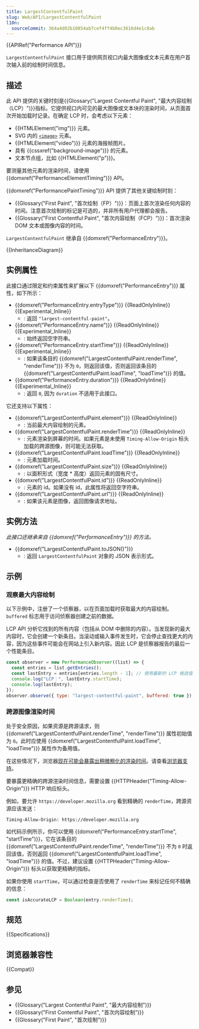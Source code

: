 ```yaml
---
title: LargestContentfulPaint
slug: Web/API/LargestContentfulPaint
l10n:
  sourceCommit: 364a4d02b10854ab7cef4ff4b0ec3616d4e1c8ab
---
```


{{APIRef("Performance API")}}

`LargestContentfulPaint` 接口用于提供网页视口内最大图像或文本元素在用户首次输入前的绘制时间信息。

## 描述

此 API 提供的关键时刻是{{Glossary("Largest Contentful Paint", "最大内容绘制（LCP）")}}指标。它提供视口内可见的最大图像或文本块的渲染时间，从页面首次开始加载时记录。在确定 LCP 时，会考虑以下元素：

- {{HTMLElement("img")}} 元素。
- SVG 内的 [`<image>`](/zh-CN/docs/Web/SVG/Reference/Element/image) 元素。
- {{HTMLElement("video")}} 元素的海报帧图片。
- 具有 {{cssxref("background-image")}} 的元素。
- 文本节点组，比如 {{HTMLElement("p")}}。

要测量其他元素的渲染时间，请使用 {{domxref("PerformanceElementTiming")}} API。

{{domxref("PerformancePaintTiming")}} API 提供了其他关键绘制时刻：

- {{Glossary("First Paint", "首次绘制（FP）")}}：页面上首次渲染任何内容的时间。注意首次绘制的标记是可选的，并非所有用户代理都会报告。
- {{Glossary("First Contentful Paint", "首次内容绘制（FCP）")}}：首次渲染 DOM 文本或图像内容的时间。

`LargestContentfulPaint` 继承自 {{domxref("PerformanceEntry")}}。

{{InheritanceDiagram}}

## 实例属性

此接口通过限定和约束属性来扩展以下 {{domxref("PerformanceEntry")}} 属性，如下所示：

- {{domxref("PerformanceEntry.entryType")}} {{ReadOnlyInline}} {{Experimental_Inline}}
  - : 返回 `"largest-contentful-paint"`。
- {{domxref("PerformanceEntry.name")}} {{ReadOnlyInline}} {{Experimental_Inline}}
  - : 始终返回空字符串。
- {{domxref("PerformanceEntry.startTime")}} {{ReadOnlyInline}} {{Experimental_Inline}}
  - : 如果该条目的 {{domxref("LargestContentfulPaint.renderTime", "renderTime")}} 不为 `0`，则返回该值，否则返回该条目的 {{domxref("LargestContentfulPaint.loadTime", "loadTime")}} 的值。
- {{domxref("PerformanceEntry.duration")}} {{ReadOnlyInline}} {{Experimental_Inline}}
  - : 返回 `0`, 因为 `duration` 不适用于此接口。

它还支持以下属性：

- {{domxref("LargestContentfulPaint.element")}} {{ReadOnlyInline}}
  - : 当前最大内容绘制的元素。
- {{domxref("LargestContentfulPaint.renderTime")}} {{ReadOnlyInline}}
  - : 元素渲染到屏幕的时间。如果元素是未使用 `Timing-Allow-Origin` 标头加载的跨源图像，则可能无法获取。
- {{domxref("LargestContentfulPaint.loadTime")}} {{ReadOnlyInline}}
  - : 元素加载时间。
- {{domxref("LargestContentfulPaint.size")}} {{ReadOnlyInline}}
  - : 以面积形式（宽度 \* 高度）返回元素的固有尺寸。
- {{domxref("LargestContentfulPaint.id")}} {{ReadOnlyInline}}
  - : 元素的 id。如果没有 id，此属性将返回空字符串。
- {{domxref("LargestContentfulPaint.url")}} {{ReadOnlyInline}}
  - : 如果该元素是图像，返回图像请求地址。

## 实例方法

_此接口还继承来自 {{domxref("PerformanceEntry")}} 的方法。_ 

- {{domxref("LargestContentfulPaint.toJSON()")}}
  - : 返回 `LargestContentfulPaint` 对象的 JSON 表示形式。

## 示例

### 观察最大内容绘制

以下示例中，注册了一个侦察器，以在页面加载时获取最大的内容绘制。`buffered` 标志用于访问侦察器创建之前的数据。

LCP API 分析它找到的所有内容（包括从 DOM 中删除的内容）。当发现新的最大内容时，它会创建一个新条目。当滚动或输入事件发生时，它会停止查找更大的内容，因为这些事件可能会在网站上引入新内容。因此 LCP 是侦察器报告的最后一个性能条目。

```js
const observer = new PerformanceObserver((list) => {
  const entries = list.getEntries();
  const lastEntry = entries[entries.length - 1]; // 使用最新的 LCP 候选值
  console.log("LCP：", lastEntry.startTime);
  console.log(lastEntry);
});
observer.observe({ type: "largest-contentful-paint", buffered: true });
```

### 跨源图像渲染时间

处于安全原因，如果资源是跨源请求，则 {{domxref("LargestContentfulPaint.renderTime", "renderTime")}} 属性初始值为 `0`。此时应使用 {{domxref("LargestContentfulPaint.loadTime", "loadTime")}} 属性作为备用值。

在这些情况下，浏览器[现在可能会暴露出稍微粗化的渲染时间](https://github.com/w3c/paint-timing/issues/104)。请查看[浏览器支持](#浏览器兼容性)。

要暴露更精确的跨源渲染时间信息，需要设置 {{HTTPHeader("Timing-Allow-Origin")}} HTTP 响应标头。

例如，要允许 `https://developer.mozilla.org` 看到精确的 `renderTime`，跨源资源应该发送：

```http
Timing-Allow-Origin: https://developer.mozilla.org
```

如代码示例所示，你可以使用 {{domxref("PerformanceEntry.startTime", "startTime")}}，它在该条目的 {{domxref("LargestContentfulPaint.renderTime", "renderTime")}} 不为 `0` 时返回该值，否则返回 {{domxref("LargestContentfulPaint.loadTime", "loadTime")}} 的值。不过，建议设置 {{HTTPHeader("Timing-Allow-Origin")}} 标头以获取更精确的指标。

如果你使用 `startTime`，可以通过检查是否使用了 `renderTime` 来标记任何不精确的信息：

```js
const isAccurateLCP = Boolean(entry.renderTime);
```

## 规范

{{Specifications}}

## 浏览器兼容性

{{Compat}}

## 参见

- {{Glossary("Largest Contentful Paint", "最大内容绘制")}}
- {{Glossary("First Contentful Paint", "首次内容绘制")}}
- {{Glossary("First Paint", "首次绘制")}}

